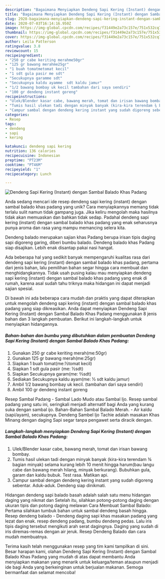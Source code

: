 ```yaml
---
description: "Bagaimana Menyiapkan Dendeng Sapi Kering (Instant) dengan Sambal Balado Khas Padang yang Bikin Ngiler"
title: "Bagaimana Menyiapkan Dendeng Sapi Kering (Instant) dengan Sambal Balado Khas Padang yang Bikin Ngiler"
slug: 2928-bagaimana-menyiapkan-dendeng-sapi-kering-instant-dengan-sambal-balado-khas-padang-yang-bikin-ngiler
date: 2020-07-03T16:14:16.950Z
image: https://img-global.cpcdn.com/recipes/f31449e2a73c157e/751x532cq70/dendeng-sapi-kering-instant-dengan-sambal-balado-khas-padang-foto-resep-utama.jpg
thumbnail: https://img-global.cpcdn.com/recipes/f31449e2a73c157e/751x532cq70/dendeng-sapi-kering-instant-dengan-sambal-balado-khas-padang-foto-resep-utama.jpg
cover: https://img-global.cpcdn.com/recipes/f31449e2a73c157e/751x532cq70/dendeng-sapi-kering-instant-dengan-sambal-balado-khas-padang-foto-resep-utama.jpg
author: Leila Patterson
ratingvalue: 3.8
reviewcount: 15
recipeingredient:
- "250 gr cabe keriting merahme50gr"
- "125 gr bawang merahme25gr"
- "1 buah tomatmetomat kecil"
- "1 sdt gula pasir me sdt"
- "Secukupnya garamme sdt"
- "Secukupnya kaldu ayamme  sdt kaldu jamur"
- "1/2 bawang bombay uk kecil tambahan dari saya sendiri"
- "100 gr dendeng instant goreng"
recipeinstructions:
- "Ulek/Blender kasar cabe, bawang merah, tomat dan irisan bawang bombay."
- "Tumis hasil ulekan tadi dengan minyak banyak (kira-kira terendam ¾ bagian minyak) selama kurang lebih 10 menit hingga harum(bau langu cabe dan bawang merah hilang, minyak berkurang). Bubuhkan gula, garam dan kaldu bubuk. Test rasa. Matikan api."
- "Campur sambal dengan dendeng kering instant yang sudah digoreng sebentar. Aduk-aduk. Dendeng siap dinikmati."
categories:
- Resep
tags:
- dendeng
- sapi
- kering

katakunci: dendeng sapi kering 
nutrition: 136 calories
recipecuisine: Indonesian
preptime: "PT23M"
cooktime: "PT46M"
recipeyield: "1"
recipecategory: Lunch

---
```



![Dendeng Sapi Kering (Instant) dengan Sambal Balado Khas Padang](https://img-global.cpcdn.com/recipes/f31449e2a73c157e/751x532cq70/dendeng-sapi-kering-instant-dengan-sambal-balado-khas-padang-foto-resep-utama.jpg)

Anda sedang mencari ide resep dendeng sapi kering (instant) dengan sambal balado khas padang yang unik? Cara menyiapkannya memang tidak terlalu sulit namun tidak gampang juga. Jika keliru mengolah maka hasilnya tidak akan memuaskan dan bahkan tidak sedap. Padahal dendeng sapi kering (instant) dengan sambal balado khas padang yang enak seharusnya punya aroma dan rasa yang mampu memancing selera kita.

Dendeng balado merupakan sajian khas Padang berupa irisan tipis daging sapi digoreng garing, diberi bumbu balado. Dendeng balado khas Padang siap disajikan. Lebih enak disantap pakai nasi hangat.

Ada beberapa hal yang sedikit banyak mempengaruhi kualitas rasa dari dendeng sapi kering (instant) dengan sambal balado khas padang, pertama dari jenis bahan, lalu pemilihan bahan segar hingga cara membuat dan menghidangkannya. Tidak usah pusing kalau mau menyiapkan dendeng sapi kering (instant) dengan sambal balado khas padang yang enak di rumah, karena asal sudah tahu triknya maka hidangan ini dapat menjadi sajian spesial.


Di bawah ini ada beberapa cara mudah dan praktis yang dapat diterapkan untuk mengolah dendeng sapi kering (instant) dengan sambal balado khas padang yang siap dikreasikan. Anda dapat menyiapkan Dendeng Sapi Kering (Instant) dengan Sambal Balado Khas Padang menggunakan 8 jenis bahan dan 3 langkah pembuatan. Berikut ini langkah-langkah untuk menyiapkan hidangannya.

<!--inarticleads1-->

##### Bahan-bahan dan bumbu yang dibutuhkan dalam pembuatan Dendeng Sapi Kering (Instant) dengan Sambal Balado Khas Padang:

1. Gunakan 250 gr cabe keriting merah(me:50gr)
1. Gunakan 125 gr bawang merah(me:25gr)
1. Siapkan 1 buah tomat(me:½tomat kecil)
1. Siapkan 1 sdt gula pasir (me: ½sdt)
1. Siapkan Secukupnya garam(me: ⅔sdt)
1. Sediakan Secukupnya kaldu ayam(me: ½ sdt kaldu jamur)
1. Ambil 1/2 bawang bombay uk kecil. (tambahan dari saya sendiri)
1. Ambil 100 gr dendeng instant goreng


Resep Sambal Padang - Sambal Lado Mudo atau Sambal Ijo. Resep sambal padang yang satu ini, seringkali menjadi alternatif bagi Anda yang kurang suka dengan sambal ijo. Bahan-Bahan Sambal Balado Merah. - Air kaldu (sapi/ayam), secukupnya. Dendeng Sambel Ijo Tachie adalah masakan Khas Minang dengan daging Sapi segar tanpa pengawet serta diracik dengan. 

<!--inarticleads2-->

##### Langkah-langkah menyiapkan Dendeng Sapi Kering (Instant) dengan Sambal Balado Khas Padang:

1. Ulek/Blender kasar cabe, bawang merah, tomat dan irisan bawang bombay.
1. Tumis hasil ulekan tadi dengan minyak banyak (kira-kira terendam ¾ bagian minyak) selama kurang lebih 10 menit hingga harum(bau langu cabe dan bawang merah hilang, minyak berkurang). Bubuhkan gula, garam dan kaldu bubuk. Test rasa. Matikan api.
1. Campur sambal dengan dendeng kering instant yang sudah digoreng sebentar. Aduk-aduk. Dendeng siap dinikmati.


Hidangan dendeng sapi balado basah adalah salah satu menu hidangan daging yang nikmat dan Setelah itu, silahkan potong-potong daging dengan ukuran tipis dan potong daging melawan Cara Membuat Sambal Balado: Pertama silahkan tumbuk bahan untuk sambal dendeng basah hingga. Resep dendeng balado - Dendeng daging sapi khas masakan padang yang lezat dan enak. resep dendeng padang, bumbu dendeng pedas. Lalu iris tipis daging tersebut mengikuti arah serat dagingnya. Daging yang sudah di iris diremas-remas dengan air jeruk. Resep Dendeng Balado dan cara mudah membuatnya. 

Terima kasih telah menggunakan resep yang tim kami tampilkan di sini. Besar harapan kami, olahan Dendeng Sapi Kering (Instant) dengan Sambal Balado Khas Padang yang mudah di atas dapat membantu Anda menyiapkan makanan yang menarik untuk keluarga/teman ataupun menjadi ide bagi Anda yang berkeinginan untuk berjualan makanan. Semoga bermanfaat dan selamat mencoba!
